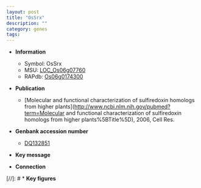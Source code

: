 ```yaml
---
layout: post
title: "OsSrx"
description: ""
category: genes
tags: 
---
```


* **Information**  
    + Symbol: OsSrx  
    + MSU: [LOC_Os06g07760](http://rice.uga.edu/cgi-bin/ORF_infopage.cgi?orf=LOC_Os06g07760)  
    + RAPdb: [Os06g0174300](http://rapdb.dna.affrc.go.jp/viewer/gbrowse_details/irgsp1?name=Os06g0174300)  

* **Publication**  
    + [Molecular and functional characterization of sulfiredoxin homologs from higher plants](http://www.ncbi.nlm.nih.gov/pubmed?term=Molecular and functional characterization of sulfiredoxin homologs from higher plants%5BTitle%5D), 2006, Cell Res.

* **Genbank accession number**  
    + [DQ132851](http://www.ncbi.nlm.nih.gov/nuccore/DQ132851)

* **Key message**  

* **Connection**  

[//]: # * **Key figures**  


